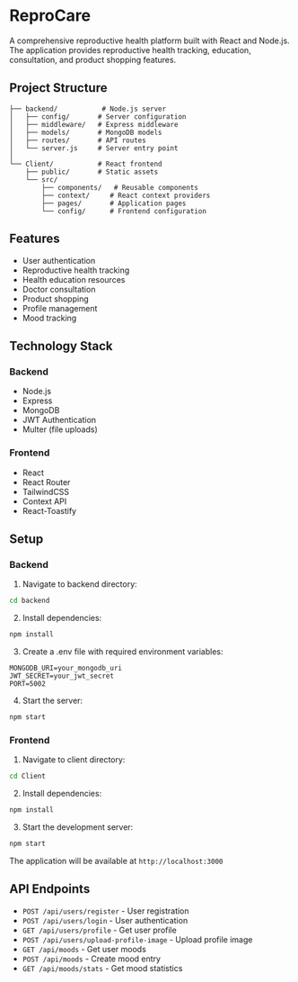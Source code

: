 # ReproCare

A comprehensive reproductive health platform built with React and Node.js. The application provides reproductive health tracking, education, consultation, and product shopping features.

## Project Structure

```
├── backend/           # Node.js server
│   ├── config/       # Server configuration
│   ├── middleware/   # Express middleware
│   ├── models/       # MongoDB models
│   ├── routes/       # API routes
│   └── server.js     # Server entry point
│
└── Client/           # React frontend
    ├── public/       # Static assets
    └── src/
        ├── components/   # Reusable components
        ├── context/     # React context providers
        ├── pages/       # Application pages
        └── config/      # Frontend configuration
```

## Features

- User authentication
- Reproductive health tracking
- Health education resources
- Doctor consultation
- Product shopping
- Profile management
- Mood tracking

## Technology Stack

### Backend
- Node.js
- Express
- MongoDB
- JWT Authentication
- Multer (file uploads)

### Frontend
- React
- React Router
- TailwindCSS
- Context API
- React-Toastify

## Setup

### Backend

1. Navigate to backend directory:
```bash
cd backend
```

2. Install dependencies:
```bash
npm install
```

3. Create a .env file with required environment variables:
```
MONGODB_URI=your_mongodb_uri
JWT_SECRET=your_jwt_secret
PORT=5002
```

4. Start the server:
```bash
npm start
```

### Frontend

1. Navigate to client directory:
```bash
cd Client
```

2. Install dependencies:
```bash
npm install
```

3. Start the development server:
```bash
npm start
```

The application will be available at `http://localhost:3000`

## API Endpoints

- `POST /api/users/register` - User registration
- `POST /api/users/login` - User authentication
- `GET /api/users/profile` - Get user profile
- `POST /api/users/upload-profile-image` - Upload profile image
- `GET /api/moods` - Get user moods
- `POST /api/moods` - Create mood entry
- `GET /api/moods/stats` - Get mood statistics
